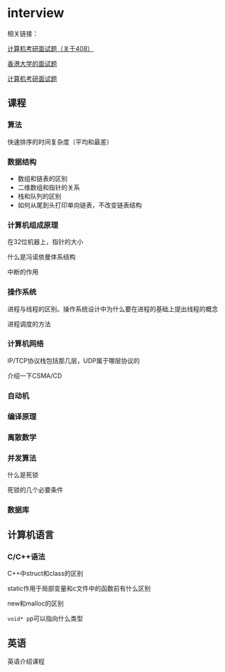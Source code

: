 # interview

相关链接：

[计算机考研面试题（关于408）](https://zhuanlan.zhihu.com/p/475519720)

[香港大学的面试题](https://github.com/xiahouzuoxin/notes/blob/master/essays/%E6%89%BE%E4%BA%86%E5%87%A0%E9%81%93%E7%A0%94%E7%A9%B6%E7%94%9F%E5%A4%8D%E8%AF%95%E9%9D%A2%E8%AF%95%E9%A2%98.md)

[计算机考研面试题](https://www.cnblogs.com/lihello/p/13326858.html)



## 课程

### 算法

快速排序的时间复杂度（平均和最差）

### 数据结构

+ 数组和链表的区别
+ 二维数组和指针的关系
+ 栈和队列的区别
+ 如何从尾到头打印单向链表，不改变链表结构



### 计算机组成原理

在32位机器上，指针的大小

什么是冯诺依曼体系结构

中断的作用

### 操作系统

进程与线程的区别。操作系统设计中为什么要在进程的基础上提出线程的概念

进程调度的方法



### 计算机网络

IP/TCP协议栈包括那几层，UDP属于哪层协议的

介绍一下CSMA/CD



### 自动机



### 编译原理



### 离散数学



### 并发算法

什么是死锁

死锁的几个必要条件



### 数据库





## 计算机语言

### C/C++语法

C++中struct和class的区别

static作用于局部变量和c文件中的函数前有什么区别

new和malloc的区别

`void* p`p可以指向什么类型









## 英语

英语介绍课程

